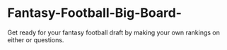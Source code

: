 # Fantasy-Football-Big-Board-
Get ready for your fantasy football draft by making your own rankings on either or questions.
